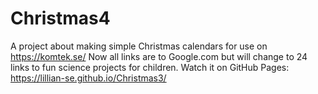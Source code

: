 # Christmas4
A project about making simple Christmas calendars for use on https://komtek.se/ 
Now all links are to Google.com but will change to 24 links to fun science projects for children. 
Watch it on GitHub Pages: https://lillian-se.github.io/Christmas3/
